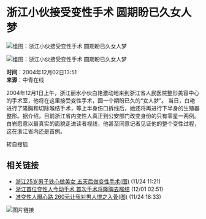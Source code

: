 # 浙江小伙接受变性手术 圆期盼已久女人梦

![组图：浙江小伙接受变性手术 圆期盼已久女人梦](https://photo.sohu.com/20041202/Img223291831.jpg)

![组图：浙江小伙接受变性手术 圆期盼已久女人梦](https://photo.sohu.com/20041202/Img223291832.jpg)

**时间**：2004年12月02日13:51  
**来源**：中青在线

2004年12月1日上午，浙江丽水小伙白艳激动地来到浙江省人民医院整形美容中心的手术室，他将在这里接受变性手术，圆一个期盼已久的“女人梦”。 当日，白艳进行了隆胸和切除喉结手术，等上半身伤口拆线后，她还将再进行下半身的生殖器整形。据介绍，目前浙江省内变性人真正到公安部门改变身份的只有零星一两例。白岩愿意以最真实的面貌走进读者视线，他甚至同意记者见证他的整个变性过程，这在浙江省内还是首例。

转自搜狐

## 相关链接
- [浙江25岁男子铁心做美女 五天后做变性手术(图)](https://news.sohu.com/20041124/n223152834.shtml) (11/24 11:21)
- [浙江首位变性人今动手术 首次手术将隆胸去喉结](https://news.sohu.com/20041201/n223260734.shtml) (12/01 02:51)
- [准变性人曝心路 260元让我对男人恨之入骨(图)](https://news.sohu.com/20041124/n223163053.shtml) (11/24 18:33) 

![图片链接](https://images.sohu.com/ccc.gif)
<!-- tcd_original_link http://news.sohu.com/20041202/n223291830.shtml -->
